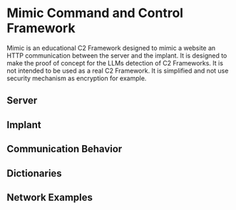 # Mimic Command and Control Framework
Mimic is an educational C2 Framework designed to mimic a website an HTTP communication between the server and the implant.
It is designed to make the proof of concept for the LLMs detection of C2 Frameworks. It is not intended to be used as a real C2 Framework.
It is simplified and not use security mechanism as encryption for example.

## Server

## Implant

## Communication Behavior

## Dictionaries

## Network Examples